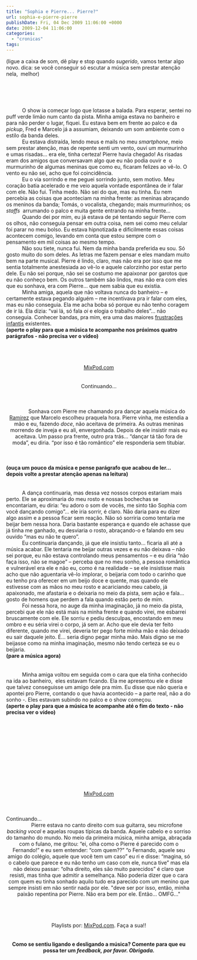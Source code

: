 ```yaml
---
title: "Sophia e Pierre... Pierre?"
url: sophia-e-pierre-pierre
publishDate: Fri, 04 Dec 2009 11:06:00 +0000
date: 2009-12-04 11:06:00
categories: 
  - "cronicas"
tags: 
---
```

<span><span><span>(ligue a caixa de som, dê play e stop quando </span></span><i><span><span>sugerido</span></span></i><span><span>, vamos tentar algo novo. dica: se você conseguir só escutar a música sem prestar atenção nela,  melhor)</span></span></span><br><span></span><br><span></span><br><span><div><b><span><span><br></span></span> </b><br><span><span>           O show ia começar logo que lotasse a balada. Para esperar, sentei no puff verde limão num canto da pista. Minha amiga estava no banheiro e para não perder o lugar, fiquei. Eu estava bem em frente ao palco e da </span></span><i><span><span>pickup</span></span></i><span><span>, Fred e Marcelo já a assumiam, deixando um som ambiente com o estilo da banda deles.</span></span><br></div><div><span><span>           Eu estava distraída, lendo meus e mails no meu </span></span><i><span><span>smartphone</span></span></i><span><span>, meio sem prestar atenção, mas de repente senti um vento, ouvi um murmurinho e umas risadas... era ele, tinha certeza! Pierre havia chegado! As risadas eram dos amigos que conversavam algo que eu não podia ouvir e  o murmurinho de algumas meninas que como eu, ficaram felizes ao vê-lo. O vento eu não sei, acho que foi coincidência.</span></span><br></div><div><span><span>           Eu o via sorrindo e me peguei sorrindo junto, sem motivo. Meu coração batia acelerado e me veio aquela vontade espontânea de ir falar com ele. Não fui. Tinha medo. Não sei do que, mas eu tinha. Eu nem percebia as coisas que aconteciam na minha frente: as meninas abraçando os meninos da banda; Tomás, o vocalista, chegando; mais murmurinhos; os </span></span><i><span><span>staffs  </span></span></i><span><span>arrumando o palco e muita gente entrando na minha frente...</span></span><br></div><div><span><span>           Quando dei por mim, eu já estava de pé tentando seguir Pierre com os olhos, não conseguia pensar em outra coisa, nem sei como meu celular foi parar no meu bolso. Eu estava hipnotizada e dificilmente essas coisas acontecem comigo, levando em conta que estou sempre com o pensamento em mil coisas ao mesmo tempo.</span></span><br></div><div><span><span>           Não sou tiete, nunca fui. Nem da minha banda preferida eu sou. Só gosto muito do som deles. As letras me fazem pensar e eles mandam muito bem na parte musical. Pierre é lindo, claro, mas não era por isso que me sentia totalmente anestesiada ao vê-lo e aquele calorzinho por estar perto dele. Eu não sei porque, não sei se costumo me apaixonar por garotos que eu não conheço bem. Os outros também são lindos, mas não era com eles que eu sonhava, era com Pierre... que nem sabia que eu existia.</span></span><br></div><div><span><span>           Minha amiga, aquela que não voltava nunca do banheiro – e certamente estava pegando alguém – me incentivava pra ir falar com eles, mas eu não conseguia. Ela me acha boba só porque eu não tenho coragem de ir lá. Ela dizia: “vai lá, só fala </span></span><i><span><span>oi</span></span></i><span><span> e elogia o trabalho deles”... não conseguia. Conhecer bandas, pra mim, era uma das maiores </span></span><a href="http://vagalume.uol.com.br/ramirez/frustracoes-infantis.html"><span><span>frustrações infantis</span></span></a><span><span> existentes.</span></span><br></div><div><span><span><span><b>(aperte o play para que a música te acompanhe nos próximos quatro parágrafos - não precisa ver o vídeo) </b></span></span></span><br></div></span><br><div><center><div><div><div><div><span><b><i></i></b><center><div><span><span><br></span></span></div><br><div><br><a href="http://mixpod.com/">MixPod.com</a><br></div><br></center></span><br></div><div><span><span><span>Continuando...</span></span></span><br></div><br><br><center><br><div><span><span>           Sonhava com Pierre me chamando pra dançar aquela música do </span></span><a href="http://www.ramirez.art.br/"><span><span>Ramirez</span></span></a><span><span> que Marcelo escolheu praquela hora. Pierre vinha, me estendia a mão e eu, fazendo </span></span><i><span><span>doce</span></span></i><span><span>, não aceitava de primeira. As outras meninas morrendo de inveja e eu ali, envergonhada. Depois de ele insistir mais eu aceitava. Um passo pra frente, outro pra trás... “dançar tá tão fora de moda”, eu diria. “por isso é tão romântico” ele responderia sem titubiar.</span></span><br></div></center></div></div></div><div><span><b><br></b></span> <br></div></center><br></div><div><span><span><b>(ouça um pouco da música e pense parágrafo que acabou de ler... depois volte a prestar atenção apenas na leitura)</b></span></span><br><span><b><br></b></span><br></div><div><span><span><span><span>           </span></span></span></span><span><span>A dança continuaria, mas dessa vez nossos corpos estariam mais perto. Ele se aproximaria do meu rosto e nossas bochechas se encontariam, eu diria: “eu adoro o som de vocês, me sinto tão Sophia com você dançando comigo”... ele iria sorrir, é claro. Não daria para eu dizer algo assim e a pessoa ficar sem reação. Não só sorriria como tentaria me beijar bem nessa hora. Daria bastante esperança e quando ele achasse que já tinha me ganhado, eu desviaria o rosto, abraçando-o e falando em seu ouvido “mas eu não te quero”.</span></span><span><span></span></span><br></div><div><span><span>           Eu continuaria dançando, já que ele insistiu tanto... ficaria ali até a música acabar. Ele tentaria me beijar outras vezes e eu não deixava – não sei porque, eu não estava controlando meus pensamentos – e eu diria “não faça isso, não se magoe” – perceba que no meu sonho, a pessoa romântica e vulnerável era ele e não eu, como é na realidade – se ele insistisse mais acho que não aguentaria vê-lo implorar, o beijaria com todo o carinho que eu tenho pra oferecer em um beijo doce e quente, mas quando ele estivesse com as mãos no meu rosto e acariciando meu cabelo, já apaixonado, me afastaria e o deixaria no meio da pista, sem ação e fala... gosto de homens que perdem a fala quando estão perto de mim.</span></span><br></div><div><span><span>           Foi nessa hora, no auge da minha imaginação, já no meio da pista, percebi que ele não está mais na minha frente e quando virei, me esbarrei bruscamente com ele. Ele sorriu e pediu desculpas, encostando em meu ombro e eu séria virei o corpo, já sem ar. Acho que ele devia ter feito diferente, quando me virei, deveria ter pego forte minha mão e não deixado eu sair daquele jeito. É... seria digno pegar minha mão. Mais digno se me beijasse como na minha imaginação, mesmo não tendo certeza se eu o beijaria.</span></span><br></div><div><span><b><span><span>(pare a música agora)</span></span></b></span><br></div><div><span><span><br></span></span><br></div><div><span><span>           Minha amiga voltou em seguida com o cara que ela tinha conhecido na ida ao banheiro,  eles estavam ficando. Ela me apresentou ele e disse que talvez conseguisse um amigo dele pra mim. Eu disse que não queria e apontei pro Pierre, contando o que havia acontecido – a parte real, não a do sonho -. Eles estavam subindo no palco e o show começou.</span></span><br></div><div><span><b><span><span>(aperte o play para que a música te acompanhe até o fim do texto - não precisa ver o vídeo)</span></span></b></span><br></div><span></span><br><span></span><br><span></span><br><span></span><br><span></span><br><span></span><br><span><div><div><span></span><br><br><br><center><br><br><div><br><a href="http://mixpod.com/">MixPod.com</a><br></div><br><br></center><br><span>Continuando...</span><br><center><div><div><span><center><div><div><center><span><span><span>           Pierre estava no canto direito com sua guitarra, seu microfone </span></span><i><span><span>backing </span></span></i><i><span><span>vocal </span></span></i><span><span>e aquelas roupas típicas da banda. Aquele cabelo e o sorriso do tamanho do mundo. No meio da primeira música, minha amiga, abraçada com o fulano, me gritou: “ei, olha como o Pierre é parecido com o Fernando!” e eu sem entender: “com quem??” “o Fernando, aquele seu amigo do colégio, aquele que você tem um caso” eu ri e disse: “magina, só o cabelo que parece e eu não tenho um caso com ele, nunca tive” mas ela não deixou passar: “olha direito, eles são muito parecidos” é claro que resisti, mas tinha que admitir a semelhança. Não poderia dizer que o cara com quem eu tinha sonhado aquilo tudo era parecido com um menino que sempre insisti em não sentir nada por ele. "deve ser por isso, então, minha paixão repentina por Pierre. Não era bem por ele. Então... OMFG..."</span></span></span><br></center><center><div><span><span><br></span></span><br></div><br></center><br></div></div><span><span><span>Playlists por: </span></span><a href="http://mixpod.com/"><span><span>MixPod.com</span></span></a><span><span>. Faça a sua!!</span></span></span><span><span><br></span></span> <span><i><span><span><br></span></span> </i></span><span><span><br></span></span> <span><b><span><span>Como se sentiu ligando e desligando a música? Comente para que eu possa ter um </span></span></b><i><b><span><span>feedback, </span></span><span><span><span>por favor. Obrigada.</span></span></span></b></i></span><span><span><br><span><span><i><br></i></span></span></span></span><br><br></center></span><br></div></div><br></center><br></div></div></span>
